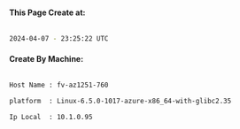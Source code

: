 
   
#### This Page Create at:

```bash

2024-04-07 - 23:25:22 UTC

```

#### Create By Machine:

```bash

Host Name : fv-az1251-760

platform  : Linux-6.5.0-1017-azure-x86_64-with-glibc2.35

Ip Local  : 10.1.0.95

```

